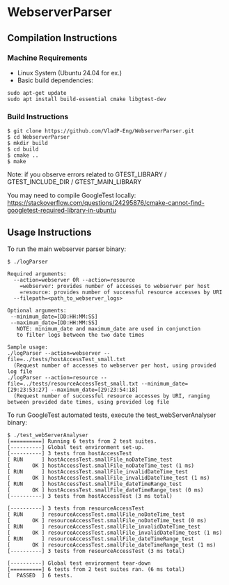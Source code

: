 # WebserverParser

## Compilation Instructions

### Machine Requirements

- Linux System (Ubuntu 24.04 for ex.)
- Basic build dependencies:
```
sudo apt-get update
sudo apt install build-essential cmake libgtest-dev
```

### Build Instructions

```
$ git clone https://github.com/VladP-Eng/WebserverParser.git
$ cd WebserverParser
$ mkdir build
$ cd build
$ cmake ..
$ make
```

Note: if you observe errors related to GTEST_LIBRARY / GTEST_INCLUDE_DIR / GTEST_MAIN_LIBRARY

You may need to compile GoogleTest locally: https://stackoverflow.com/questions/24295876/cmake-cannot-find-googletest-required-library-in-ubuntu

## Usage Instructions

To run the main webserver parser binary:
```
$ ./logParser

Required arguments:
  --action=webserver OR --action=resource
    =webserver: provides number of accesses to webserver per host
    =resource: provides number of successful resource accesses by URI
  --filepath=<path_to_webserver_logs>

Optional arguments:
 --minimum_date=[DD:HH:MM:SS]
 --maximum_date=[DD:HH:MM:SS]
   NOTE: minimum_date and maximum_date are used in conjunction
   to filter logs between the two date times

Sample usage:
./logParser --action=webserver --file=../tests/hostAccessTest_small.txt
  (Request number of accesses to webserver per host, using provided log file
./logParser --action=resource --file=../tests/resourceAccessTest_small.txt --minimum_date=[29:23:53:27] --maximum_date=[29:23:54:18]
  (Request number of successful resource accesses by URI, ranging between provided date times, using provided log file
```

To run GoogleTest automated tests, execute the test_webServerAnalyser binary:
```
$ ./test_webServerAnalyser
[==========] Running 6 tests from 2 test suites.
[----------] Global test environment set-up.
[----------] 3 tests from hostAccessTest
[ RUN      ] hostAccessTest.smallFile_noDateTime_test
[       OK ] hostAccessTest.smallFile_noDateTime_test (1 ms)
[ RUN      ] hostAccessTest.smallFile_invalidDateTime_test
[       OK ] hostAccessTest.smallFile_invalidDateTime_test (1 ms)
[ RUN      ] hostAccessTest.smallFile_dateTimeRange_test
[       OK ] hostAccessTest.smallFile_dateTimeRange_test (0 ms)
[----------] 3 tests from hostAccessTest (3 ms total)

[----------] 3 tests from resourceAccessTest
[ RUN      ] resourceAccessTest.smallFile_noDateTime_test
[       OK ] resourceAccessTest.smallFile_noDateTime_test (0 ms)
[ RUN      ] resourceAccessTest.smallFile_invalidDateTime_test
[       OK ] resourceAccessTest.smallFile_invalidDateTime_test (1 ms)
[ RUN      ] resourceAccessTest.smallFile_dateTimeRange_test
[       OK ] resourceAccessTest.smallFile_dateTimeRange_test (1 ms)
[----------] 3 tests from resourceAccessTest (3 ms total)

[----------] Global test environment tear-down
[==========] 6 tests from 2 test suites ran. (6 ms total)
[  PASSED  ] 6 tests.
```
